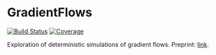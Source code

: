 # GradientFlows

[![Build Status](https://github.com/vilin97/GradientFlows.jl/actions/workflows/CI.yml/badge.svg?branch=master)](https://github.com/vilin97/GradientFlows.jl/actions/workflows/CI.yml?query=branch%3Amaster)
[![Coverage](https://codecov.io/gh/vilin97/GradientFlows.jl/branch/master/graph/badge.svg)](https://codecov.io/gh/vilin97/GradientFlows.jl)

Exploration of deterministic simulations of gradient flows. Preprint: [link](https://arxiv.org/abs/2405.10392).
